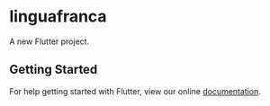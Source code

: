 # linguafranca

A new Flutter project.

## Getting Started

For help getting started with Flutter, view our online
[documentation](https://flutter.io/).
